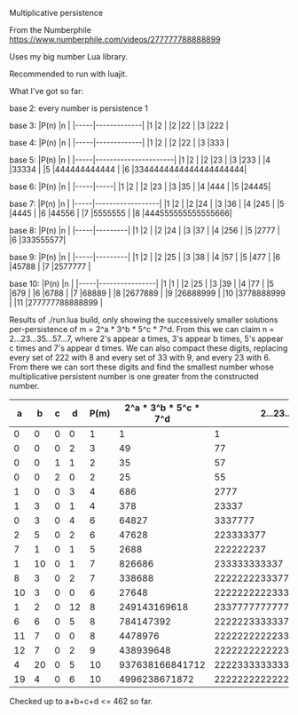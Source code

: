 Multiplicative persistence

From the Numberphile https://www.numberphile.com/videos/277777788888899

Uses my big number Lua library.

Recommended to run with luajit.

What I've got so far:

base 2:
every number is persistence 1

base 3:
|P(n) |n            |
|-----|-------------|
|1    |2            |
|2    |22           |
|3    |222          |

base 4:
|P(n) |n            |
|-----|-------------|
|1    |2            |
|2    |22           |
|3    |333          |

base 5:
|P(n) |n                     |
|-----|----------------------|
|1    |2                     |
|2    |23                    |
|3    |233                   |
|4    |33334                 |
|5    |444444444444          |
|6    |3344444444444444444444|

base 6:
|P(n) |n    | 
|-----|-----|
|1    |2    |
|2    |23   |
|3    |35   |
|4    |444  |
|5    |24445|

base 7:
|P(n) |n                 |
|-----|------------------|
|1    |2                 |
|2    |24                |
|3    |36                |
|4    |245               |
|5    |4445              |
|6    |44556             |
|7    |5555555           |
|8    |444555555555555666|

base 8:
|P(n) |n        |
|-----|---------|
|1    |2        |
|2    |24       |
|3    |37       |
|4    |256      |
|5    |2777     |
|6    |333555577|

base 9:
|P(n) |n        |
|-----|---------|
|1    |2        |
|2    |25       |
|3    |38       |
|4    |57       |
|5    |477      |
|6    |45788    |
|7    |2577777  |

base 10:
|P(n) |n               |
|-----|----------------|
|1    |1               |
|2    |25              |
|3    |39              |
|4    |77              |
|5    |679             |
|6    |6788            |
|7    |68889           |
|8    |2677889         |
|9    |26888999        |
|10   |3778888999      |
|11   |277777788888899 |

Results of ./run.lua build, only showing the successively smaller solutions per-persistence of m = 2^a * 3^b * 5^c * 7^d.
From this we can claim n = 2...23...35...57...7, where 2's appear a times, 3's appear b times, 5's appear c times and 7's appear d times.
We can also compact these digits, replacing every set of 222 with 8 and every set of 33 with 9, and every 23 with 6.
From there we can sort these digits and find the smallest number whose multiplicative persistent number is one greater from the constructed number.

|a  |b  |c  |d  |P(m) |2^a * 3^b * 5^c * 7^d |2...23...35...57...7          |smallest form:    |
|---|---|---|---|-----|----------------------|------------------------------|------------------|
|0  |0  |0  |0  |1    |1                     |1                             |1                 |
|0  |0  |0  |2  |3    |49                    |77                            |77                |
|0  |0  |1  |1  |2    |35                    |57                            |57                |
|0  |0  |2  |0  |2    |25                    |55                            |55                |
|1  |0  |0  |3  |4    |686                   |2777                          |2777              |
|1  |3  |0  |1  |4    |378                   |23337                         |679               |
|0  |3  |0  |4  |6    |64827                 |3337777                       |377779            |
|2  |5  |0  |2  |6    |47628                 |223333377                     |267799            |
|7  |1  |0  |1  |5    |2688                  |222222237                     |6788              |
|1  |10 |0  |1  |7    |826686                |233333333337                  |2999997           |
|8  |3  |0  |2  |7    |338688                |2222222233377                 |2677889           |
|10 |3  |0  |0  |6    |27648                 |2222222222333777777           |67777778889       |
|1  |2  |0  |12 |8    |249143169618          |233777777777777               |27777777777779    |
|6  |6  |0  |5  |8    |784147392             |22222233333377777             |7777788999        |
|11 |7  |0  |0  |8    |4478976               |222222222223333333            |26888999          |
|12 |7  |0  |2  |9    |438939648             |222222222222333333377         |3778888999        |
|4  |20 |0  |5  |10   |937638166841712       |22223333333333333333333377777 |27777789999999999 |
|19 |4  |0  |6  |10   |4996238671872         |22222222222222222223333777777 |277777788888899   |

Checked up to a+b+c+d <= 462 so far.
